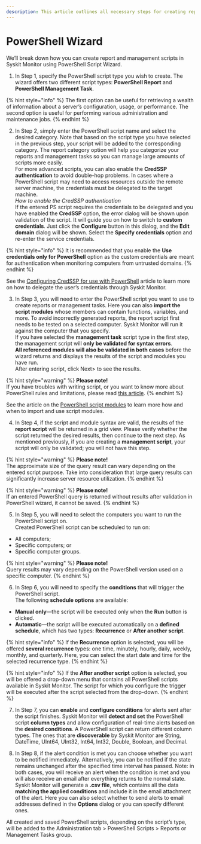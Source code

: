 ```yaml
---
description: This article outlines all necessary steps for creating report or management scripts and the successful administration of your Windows environments.
---
```


# PowerShell Wizard

We’ll break down how you can create report and management scripts in Syskit Monitor using PowerShell Script Wizard.

1.  In Step 1, specify the PowerShell script type you wish to create. The wizard offers two different script types: **PowerShell Report** and **PowerShell Management Task**.

{% hint style="info" %}
The first option can be useful for retrieving a wealth of information about a server’s configuration, usage, or performance. The second option is useful for performing various administration and maintenance jobs.
{% endhint %}

2.  In Step 2, simply enter the PowerShell script name and select the desired category. Note that based on the script type you have selected in the previous step, your script will be added to the corresponding category. The report category option will help you categorize your reports and management tasks so you can manage large amounts of scripts more easily.  
For more advanced scripts, you can also enable the **CredSSP authentication** to avoid double-hop problems. In cases where a PowerShell script may need to access resources outside the remote server machine, the credentials must be delegated to the target machine.  
_How to enable the CredSSP authentication_  
If the entered PS script requires the credentials to be delegated and you have enabled the **CredSSP** option, the error dialog will be shown upon validation of the script. It will guide you on how to switch to **custom credentials**. Just click the **Configure** button in this dialog, and the **Edit domain** dialog will be shown. Select the **Specify credentials** option and re-enter the service credentials.

{% hint style="info" %}
It is recommended that you enable the **Use credentials only for PowerShell** option as the custom credentials are meant for authentication when monitoring computers from untrusted domains.
{% endhint %}

See the [Configuring CredSSP for use with PowerShell](../../troubleshooting/credssp-for-use-with-powershell.md) article to learn more on how to delegate the user’s credentials through Syskit Monitor.

3.  In Step 3, you will need to enter the PowerShell script you want to use to create reports or management tasks. Here you can also **import the script modules** whose members can contain functions, variables, and more. To avoid incorrectly generated reports, the report script first needs to be tested on a selected computer. Syskit Monitor will run it against the computer that you specify.  
If you have selected the **management task** script type in the first step, the management script will **only be validated for syntax errors**.  
**All referenced modules will also be validated in both cases** before the wizard returns and displays the results of the script and modules you have run.  
After entering script, click Next&gt; to see the results.

{% hint style="warning" %}
**Please note!**  
If you have troubles with writing script, or you want to know more about PowerShell rules and limitations, please read [this article](https://docs.microsoft.com/en-us/powershell/scripting/overview?view=powershell-6).
{% endhint %}

See the article on the [PowerShell script modules](import-and-use-ps-script-modules.md) to learn more how and when to import and use script modules.

4.  In Step 4, if the script and module syntax are valid, the results of the **report script** will be returned in a grid view. Please verify whether the script returned the desired results, then continue to the next step. As mentioned previously, if you are creating a **management script**, your script will only be validated; you will not have this step.

{% hint style="warning" %}
**Please note!**  
The approximate size of the query result can wary depending on the entered script purpose. Take into consideration that large query results can significantly increase server resource utilization.
{% endhint %}

{% hint style="warning" %}
**Please note!**  
If an entered PowerShell query is returned without results after validation in PowerShell wizard, it cannot be saved.
{% endhint %}

5. In Step 5, you will need to select the computers you want to run the PowerShell script on.  
Created PowerShell script can be scheduled to run on:

* All computers;
* Specific computers; or
* Specific computer groups.

{% hint style="warning" %}
**Please note!**  
Query results may vary depending on the PowerShell version used on a specific computer.
{% endhint %}

6. In Step 6, you will need to specify the **conditions** that will trigger the PowerShell script.  
The following **schedule options** are available:

* **Manual only**—the script will be executed only when the **Run** button is clicked.
* **Automatic**—the script will be executed automatically on a **defined schedule**, which has two types: **Recurrence** or **After another script**.

{% hint style="info" %}
If the **Recurrence** option is selected, you will be offered **several recurrence** types: one time, minutely, hourly, daily, weekly, monthly, and quarterly. Here, you can select the start date and time for the selected recurrence type.
{% endhint %}

{% hint style="info" %}
If the **After another script** option is selected, you will be offered a drop-down menu that contains all PowerShell scripts available in Syskit Monitor. The script for which you configure the trigger will be executed after the script selected from the drop-down.
{% endhint %}

7.  In Step 7, you can **enable** and **configure conditions** for alerts sent after the script finishes. Syskit Monitor will **detect and set** the PowerShell script **column types** and allow configuration of real-time alerts based on the **desired conditions**. A PowerShell script can return different column types. The ones that are **discoverable** by Syskit Monitor are String, DateTime, UInt64, UInt32, Int64, Int32, Double, Boolean, and Decimal.

8.  In Step 8, if the alert condition is met you can choose whether you want to be notified immediately. Alternatively, you can be notified if the state remains unchanged after the specified time interval has passed. Note: in both cases, you will receive an alert when the condition is met and you will also receive an email after everything returns to the normal state.  
Syskit Monitor will generate a **.csv file**, which contains all the data **matching the applied conditions** and include it in the email attachment of the alert. Here you can also select whether to send alerts to email addresses defined in the **Options** dialog or you can specify different ones.

All created and saved PowerShell scripts, depending on the script’s type, will be added to the Administration tab &gt; PowerShell Scripts &gt; Reports or Management Tasks group.

